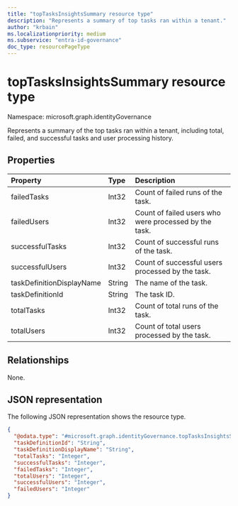 ```yaml
---
title: "topTasksInsightsSummary resource type"
description: "Represents a summary of top tasks ran within a tenant."
author: "krbain"
ms.localizationpriority: medium
ms.subservice: "entra-id-governance"
doc_type: resourcePageType
---
```


# topTasksInsightsSummary resource type

Namespace: microsoft.graph.identityGovernance

Represents a summary of the top tasks ran within a tenant, including total, failed, and successful tasks and user processing history.

## Properties

|Property|Type|Description|
|:---|:---|:---|
|failedTasks|Int32|Count of failed runs of the task.|
|failedUsers|Int32|Count of failed users who were processed by the task.|
|successfulTasks|Int32|Count of successful runs of the task.|
|successfulUsers|Int32|Count of successful users processed by the task.|
|taskDefinitionDisplayName|String|The name of the task.|
|taskDefinitionId|String|The task ID.|
|totalTasks|Int32|Count of total runs of the task.|
|totalUsers|Int32|Count of total users processed by the task.|

## Relationships

None.

## JSON representation

The following JSON representation shows the resource type.
<!-- {
  "blockType": "resource",
  "@odata.type": "microsoft.graph.identityGovernance.topTasksInsightsSummary"
}
-->
``` json
{
  "@odata.type": "#microsoft.graph.identityGovernance.topTasksInsightsSummary",
  "taskDefinitionId": "String",
  "taskDefinitionDisplayName": "String",
  "totalTasks": "Integer",
  "successfulTasks": "Integer",
  "failedTasks": "Integer",
  "totalUsers": "Integer",
  "successfulUsers": "Integer",
  "failedUsers": "Integer"
}
```
